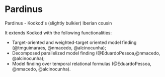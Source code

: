# Pardinus

Pardinus - Kodkod's (slightly bulkier) Iberian cousin

It extends Kodkod with the following functionalities:
* Target-oriented and weighted-target oriented model finding (@tmguimaraes, @nmacedo, @alcinocunha);
* Decomposed parallelized model finding (@EduardoPessoa,@nmacedo, @alcinocunha);
* Model finding over temporal relational formulas (@EduardoPessoa, @nmacedo, @alcinocunha).
